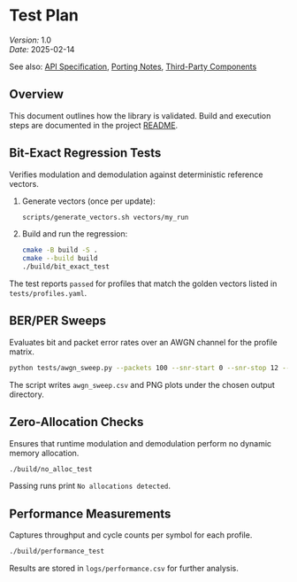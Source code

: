 # Test Plan
*Version:* 1.0  
*Date:* 2025-02-14

See also: [API Specification](API_SPEC.md), [Porting Notes](PORTING_NOTES.md), [Third-Party Components](THIRD_PARTY.md)

## Overview
This document outlines how the library is validated. Build and execution steps are
documented in the project [README](README.md).

## Bit-Exact Regression Tests
Verifies modulation and demodulation against deterministic reference vectors.

1. Generate vectors (once per update):
   ```bash
   scripts/generate_vectors.sh vectors/my_run
   ```
2. Build and run the regression:
   ```bash
   cmake -B build -S .
   cmake --build build
   ./build/bit_exact_test
   ```

The test reports `passed` for profiles that match the golden vectors listed in
`tests/profiles.yaml`.

## BER/PER Sweeps
Evaluates bit and packet error rates over an AWGN channel for the profile matrix.

```bash
python tests/awgn_sweep.py --packets 100 --snr-start 0 --snr-stop 12 --snr-step 0.5 --out logs/awgn_sweep
```

The script writes `awgn_sweep.csv` and PNG plots under the chosen output
directory.

## Zero-Allocation Checks
Ensures that runtime modulation and demodulation perform no dynamic memory
allocation.

```bash
./build/no_alloc_test
```

Passing runs print `No allocations detected`.

## Performance Measurements
Captures throughput and cycle counts per symbol for each profile.

```bash
./build/performance_test
```

Results are stored in `logs/performance.csv` for further analysis.

